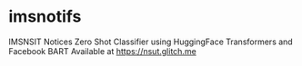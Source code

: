# imsnotifs
IMSNSIT Notices Zero Shot Classifier using HuggingFace Transformers and Facebook BART
Available at https://nsut.glitch.me
